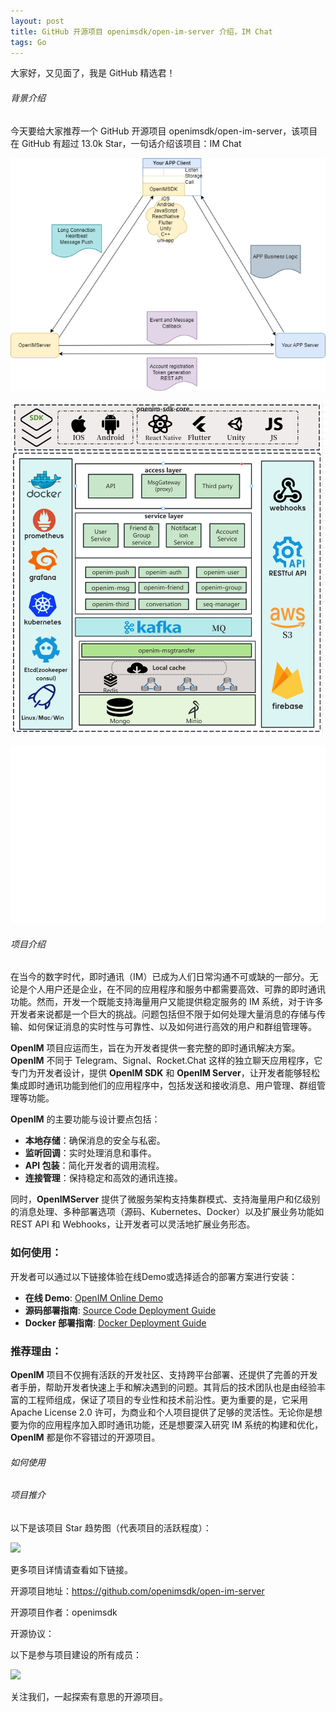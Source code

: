 ```yaml
---
layout: post
title: GitHub 开源项目 openimsdk/open-im-server 介绍，IM Chat 
tags: Go
---
```


大家好，又见面了，我是 GitHub 精选君！

###### 背景介绍

今天要给大家推荐一个 GitHub 开源项目 openimsdk/open-im-server，该项目在 GitHub 有超过 13.0k Star，一句话介绍该项目：IM Chat 




![App-OpenIM Relationship](https://raw.githubusercontent.com/openimsdk/open-im-server/master/./docs/images/oepnim-design.png)

![Overall Architecture](https://raw.githubusercontent.com/openimsdk/open-im-server/master/./docs/images/architecture-layers.png)

![](https://raw.githubusercontent.com/openimsdk/open-im-server/master/./assets/logo-gif/openim-logo.gif)


###### 项目介绍

在当今的数字时代，即时通讯（IM）已成为人们日常沟通不可或缺的一部分。无论是个人用户还是企业，在不同的应用程序和服务中都需要高效、可靠的即时通讯功能。然而，开发一个既能支持海量用户又能提供稳定服务的 IM 系统，对于许多开发者来说都是一个巨大的挑战。问题包括但不限于如何处理大量消息的存储与传输、如何保证消息的实时性与可靠性、以及如何进行高效的用户和群组管理等。

**OpenIM** 项目应运而生，旨在为开发者提供一套完整的即时通讯解决方案。**OpenIM** 不同于 Telegram、Signal、Rocket.Chat 这样的独立聊天应用程序，它专门为开发者设计，提供 **OpenIM SDK** 和 **OpenIM Server**，让开发者能够轻松集成即时通讯功能到他们的应用程序中，包括发送和接收消息、用户管理、群组管理等功能。

**OpenIM** 的主要功能与设计要点包括：

- **本地存储**：确保消息的安全与私密。
- **监听回调**：实时处理消息和事件。
- **API 包装**：简化开发者的调用流程。
- **连接管理**：保持稳定和高效的通讯连接。

同时，**OpenIMServer** 提供了微服务架构支持集群模式、支持海量用户和亿级别的消息处理、多种部署选项（源码、Kubernetes、Docker）以及扩展业务功能如 REST API 和 Webhooks，让开发者可以灵活地扩展业务形态。

### 如何使用：

开发者可以通过以下链接体验在线Demo或选择适合的部署方案进行安装：

- **在线 Demo**: [OpenIM Online Demo](https://www.openim.io/en/commercial)
- **源码部署指南**: [Source Code Deployment Guide](https://docs.openim.io/guides/gettingStarted/imSourceCodeDeployment)
- **Docker 部署指南**: [Docker Deployment Guide](https://docs.openim.io/guides/gettingStarted/dockerCompose)

### 推荐理由：

**OpenIM** 项目不仅拥有活跃的开发社区、支持跨平台部署、还提供了完善的开发者手册，帮助开发者快速上手和解决遇到的问题。其背后的技术团队也是由经验丰富的工程师组成，保证了项目的专业性和技术前沿性。更为重要的是，它采用 Apache License 2.0 许可，为商业和个人项目提供了足够的灵活性。无论你是想要为你的应用程序加入即时通讯功能，还是想要深入研究 IM 系统的构建和优化，**OpenIM** 都是你不容错过的开源项目。

###### 如何使用

###### 项目推介

以下是该项目 Star 趋势图（代表项目的活跃程度）：

![](https://api.star-history.com/svg?repos=openimsdk/open-im-server&type=Timeline)

更多项目详情请查看如下链接。

开源项目地址：https://github.com/openimsdk/open-im-server 

开源项目作者：openimsdk

开源协议：

以下是参与项目建设的所有成员：

![](https://contrib.rocks/image?repo=openimsdk/open-im-server)

关注我们，一起探索有意思的开源项目。


